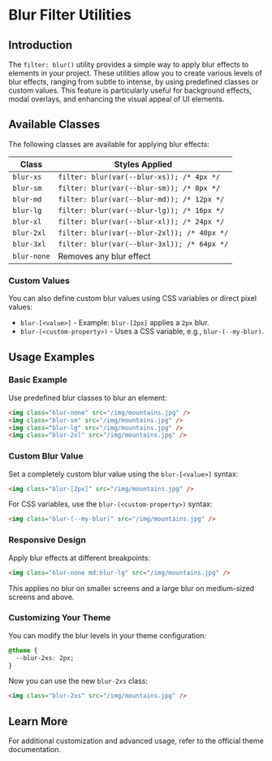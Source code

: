 # Blur Filter Utilities

## Introduction
The `filter: blur()` utility provides a simple way to apply blur effects to elements in your project. These utilities allow you to create various levels of blur effects, ranging from subtle to intense, by using predefined classes or custom values. This feature is particularly useful for background effects, modal overlays, and enhancing the visual appeal of UI elements.

## Available Classes
The following classes are available for applying blur effects:

| Class       | Styles Applied                              |
|------------|--------------------------------|
| `blur-xs`  | `filter: blur(var(--blur-xs)); /* 4px */`  |
| `blur-sm`  | `filter: blur(var(--blur-sm)); /* 8px */`  |
| `blur-md`  | `filter: blur(var(--blur-md)); /* 12px */` |
| `blur-lg`  | `filter: blur(var(--blur-lg)); /* 16px */` |
| `blur-xl`  | `filter: blur(var(--blur-xl)); /* 24px */` |
| `blur-2xl` | `filter: blur(var(--blur-2xl)); /* 40px */` |
| `blur-3xl` | `filter: blur(var(--blur-3xl)); /* 64px */` |
| `blur-none` | Removes any blur effect  |

### Custom Values
You can also define custom blur values using CSS variables or direct pixel values:
- `blur-[<value>]` - Example: `blur-[2px]` applies a `2px` blur.
- `blur-(<custom-property>)` - Uses a CSS variable, e.g., `blur-(--my-blur)`.

## Usage Examples

### Basic Example
Use predefined blur classes to blur an element:
```html
<img class="blur-none" src="/img/mountains.jpg" />
<img class="blur-sm" src="/img/mountains.jpg" />
<img class="blur-lg" src="/img/mountains.jpg" />
<img class="blur-2xl" src="/img/mountains.jpg" />
```

### Custom Blur Value
Set a completely custom blur value using the `blur-[<value>]` syntax:
```html
<img class="blur-[2px]" src="/img/mountains.jpg" />
```
For CSS variables, use the `blur-(<custom-property>)` syntax:
```html
<img class="blur-(--my-blur)" src="/img/mountains.jpg" />
```

### Responsive Design
Apply blur effects at different breakpoints:
```html
<img class="blur-none md:blur-lg" src="/img/mountains.jpg" />
```
This applies no blur on smaller screens and a large blur on medium-sized screens and above.

### Customizing Your Theme
You can modify the blur levels in your theme configuration:
```css
@theme {
  --blur-2xs: 2px;
}
```
Now you can use the new `blur-2xs` class:
```html
<img class="blur-2xs" src="/img/mountains.jpg" />
```

## Learn More
For additional customization and advanced usage, refer to the official theme documentation.

